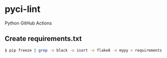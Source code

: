 # pyci-lint

Python GitHub Actions

## Create requirements.txt

```bash
$ pip freeze | grep -e black -e isort -e flake8 -e mypy > requirements.txt
```

